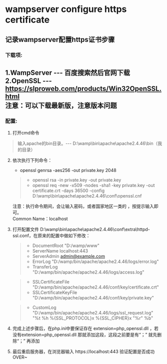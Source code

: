 # wampserver configure https certificate
## 记录wampserver配置https证书步骤

### 下载项:

1.WampServer --- 百度搜索然后官网下载  
2.OpenSSL --- https://slproweb.com/products/Win32OpenSSL.html  
注意：可以下载最新版，注意版本问题 
-------------------------------------------------------------------------

### 配置:

1. 打开cmd命令  
>输入apache的bin目录。--- D:\wamp\bin\apache\apache2.4.46\bin（我的目录）    

2. 依次执行下列命令：    
   + openssl genrsa -aes256 -out private.key 2048  
   > + openssl rsa -in private.key -out private.key  
   > + openssl req -new -x509 -nodes -sha1 -key private.key -out certificate.crt -days 36500 -config D:\wamp\bin\apache\apache2.4.46\conf\openssl.cnf   
  
    注意：执行命令期间，会让输入密码，或者国家地区一类的 ，按提示输入即可。  
       Common Name：localhost  

3. 打开配置文件 D:\wamp\bin\apache\apache2.4.46\conf\extra\httpd-ssl.conf，在原来的配置中做如下修改：  
   > + DocumentRoot "D:/wamp/www"  
   > + ServerName localhost:443  
   > + ServerAdmin admin@example.com  
   > + ErrorLog "D:/wamp/bin/apache/apache2.4.46/logs/error.log" 
   > + TransferLog "D:/wamp/bin/apache/apache2.4.46/logs/access.log"
   
   > + SSLCertificateFile "D:/wamp/bin/apache/apache2.4.46/conf/key/certificate.crt"
   > + SSLCertificateKeyFile "D:/wamp/bin/apache/apache2.4.46/conf/key/private.key"
   
   > + CustomLog "D:/wamp/bin/apache/apache2.4.46/logs/ssl_request.log" \
          "%t %h %{SSL_PROTOCOL}x %{SSL_CIPHER}x \"%r\" %b"  

4. 完成上述步骤后，在php.ini中要保证存在 extension=php_openssl.dll ，若没有extension=php_openssl.dll 那就添加这段，这段之前要是有“；” 就先删除“；” 再添加
 
5. 最后重启服务器，在浏览器输入 https://localhost:443  验证配置是否成功  
 OVER~
 
